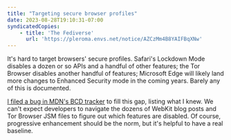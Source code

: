 ```yaml
---
title: "Targeting secure browser profiles"
date: 2023-08-28T19:10:31-07:00
syndicatedCopies:
    - title: 'The Fediverse'
      url: 'https://pleroma.envs.net/notice/AZCzMm4B8YAIFBqXNw'
---
```

It's hard to target browsers' secure profiles. Safari's Lockdown Mode disables a dozen or so APIs and a handful of other features; the Tor Browser disables another handful of features; Microsoft Edge will likely land more changes to Enhanced Security mode in the coming years. Barely any of this is documented.

[I filed a bug in MDN's BCD tracker](https://github.com/mdn/browser-compat-data/issues/20619) to fill this gap, listing what I knew. We can't expect developers to navigate the dozens of WebKit blog posts and Tor Browser JSM files to figure out which features are disabled. Of course, progressive enhancement should be the norm, but it's helpful to have a real baseline.

